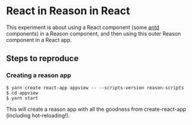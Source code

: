 # React in Reason in React

This experiment is about using a React component (some
[antd](https://ant.design/) components) in a Reason component, and then using
this outer Reason component in a React app.


## Steps to reproduce

### Creating a reason app

```
$ yarn create react-app appview -- --scripts-version reason-scripts
$ cd appview
$ yarn start
```

This will create a reason app with all the goodness from create-react-app
(including hot-reloading!).
